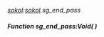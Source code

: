 _[sokol](../../modules/sokol/sokol-module.md):[sokol](../../modules/sokol/sokol-module.md).sg\_end\_pass_
##### Function sg\_end\_pass:Void(  )

